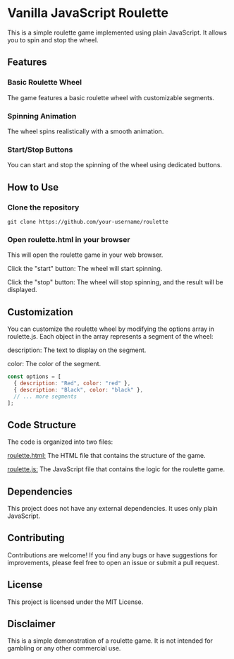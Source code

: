 # Vanilla JavaScript Roulette

This is a simple roulette game implemented using plain JavaScript. It allows you to spin and stop the wheel.

## Features

### Basic Roulette Wheel

The game features a basic roulette wheel with customizable segments.

### Spinning Animation

The wheel spins realistically with a smooth animation.

### Start/Stop Buttons

You can start and stop the spinning of the wheel using dedicated buttons.

## How to Use

### Clone the repository

`git clone https://github.com/your-username/roulette`

### Open roulette.html in your browser

This will open the roulette game in your web browser.

Click the "start" button: The wheel will start spinning.

Click the "stop" button: The wheel will stop spinning, and the result will be displayed.

## Customization

You can customize the roulette wheel by modifying the options array in roulette.js. Each object in the array represents a segment of the wheel:

description: The text to display on the segment.

color: The color of the segment.

```javascript
const options = [
  { description: "Red", color: "red" },
  { description: "Black", color: "black" },
  // ... more segments
];
```

## Code Structure

The code is organized into two files:

[roulette.html:](roulette.html) The HTML file that contains the structure of the game.

[roulette.js:](roulette.js) The JavaScript file that contains the logic for the roulette game.

## Dependencies

This project does not have any external dependencies. It uses only plain JavaScript.

## Contributing

Contributions are welcome! If you find any bugs or have suggestions for improvements, please feel free to open an issue or submit a pull request.

## License

This project is licensed under the MIT License.

## Disclaimer

This is a simple demonstration of a roulette game. It is not intended for gambling or any other commercial use.
